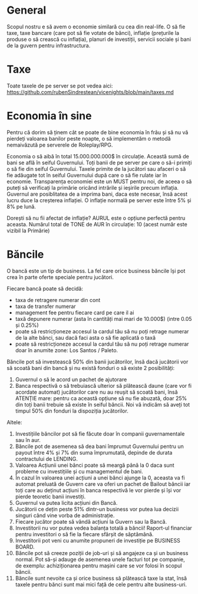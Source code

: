 # General
Scopul nostru e să avem o economie similară cu cea din real-life. O să fie taxe, taxe bancare (care pot să fie votate de bănci), inflație (prețurile la produse o să crească cu inflația),
planuri de investiții, servicii sociale și bani de la guvern pentru infrastructura. 

# Taxe
Toate taxele de pe server se pot vedea aici: https://github.com/rubenSindrestean/vicenights/blob/main/taxes.md

# Economia în sine

Pentru că dorim să ținem cât se poate de bine economia în frâu și să nu vă pierdeți valoarea banilor peste noapte, o să implementăm o metodă nemaivăzută pe serverele de Roleplay/RPG.

Economia o să aibă în total 15.000.000.000$ în circulație. Această sumă de bani se află în seiful Guvernului. 
Toți banii de pe server pe care o să-i primiți o să fie din seiful Guvernului. 
Taxele primite de la jucători sau afaceri o să fie adăugate tot în seiful Guvernului după care o să fie rulate iar în economie.
Transparența economiei este un MUST pentru noi, de aceea o să puteți să verificați la primărie oricând intrările și ieșirile precum inflația.
Guvernul are posiblitatea de a imprima bani, daca este necesar, însă acest lucru duce la creșterea inflației. 
O inflație normală pe server este între 5% și 8% pe lună. 

Dorești să nu fii afectat de inflație? AURUL este o opțiune perfectă pentru aceasta.
Numărul total de TONE de AUR în circulație: 10 (acest număr este vizibil la Primărie)


# Băncile

O bancă este un tip de business. La fel care orice business băncile își pot crea în parte oferte speciale pentru jucători. 

Fiecare bancă poate să decidă:

- taxa de retragere numerar din cont
- taxa de transfer numerar
- management fee pentru fiecare card pe care il ai
- taxă depunere numerar (asta în cantități mai mari de 10.000$) (intre 0.05 și 0.25%)
- poate să restricționeze accesul la cardul tău să nu poți retrage numerar de la alte bănci, sau dacă faci asta o să fie aplicată o taxă
- poate să restricționeze accesul la cardul tău să nu poți retrage numerar doar în anumite zone: Los Santos / Paleto. 

Băncile pot să investească 50% din banii jucătorilor, însă dacă jucătorii vor să scoată bani din bancă și nu există fonduri o să existe 2 posibilități:

1. Guvernul o să le acord un pachet de ajutorare
2. Banca respectivă o să trebuiască ulterior să plătească daune (care vor fi acordate automat) jucătorilor care nu au reușit să scoată bani, însă ATENȚIE mare:
pentru ca această opțiune să nu fie abuzată, doar 25% din toți banii trebuie să existe în seiful băncii. 
Noi vă indicăm să aveți tot timpul 50% din fonduri la dispoziția jucătorilor.

Altele:

1. Investițiile băncilor pot să fie făcute doar în companii guvernamentale sau în aur.
2. Băncile pot de asemenea să dea bani împrumut Guvernului pentru un payout între 4% și 7% din suma împrumutată, depinde de durata contractului de LENDING.
3. Valoarea Acțiunii unei bănci poate să meargă până la 0 daca sunt probleme cu investițiile și cu managementul de bani. 
4. În cazul în valoarea unei acțiuni a unei bănci ajunge la 0, aceasta va fi automat preluată de Guvern care va oferi un pachet de Bailout băncii iar toți care au deținut
acțiuni în banca respectivă le vor pierde și își vor pierde teoretic banii investiți. 
5. Guvernul va putea licita acțiuni din Bancă.
6. Jucătorii ce dețin peste 51% dintr-un business vor putea lua decizii singuri când vine vorba de administrație. 
7. Fiecare jucător poate să vândă acțiuni la Guvern sau la Bancă. 
8. Investitorii nu vor putea vedea balanța totală a băncii! Raport-ul financiar pentru investitori o să fie la fiecare sfârșit de săptămână. 
9. Investitorii pot veni cu anumite propuneri de investiție pe BUSINESS BOARD.
10. Băncile pot să creeze poziții de job-uri și să angajeze ca și un business normal. Pot să-și adauge de asemenea unele facturi tot pe companie, de exemplu: achiziționarea pentru
mașini care se vor folosi în scopul băncii.
11. Băncile sunt nevoite ca și orice business să plătească taxe la stat, însă taxele pentru bănci sunt mai mici față de cele pentru alte business-uri. 
